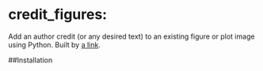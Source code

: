 # credit_figures:
Add an author credit (or any desired text) to an existing figure or plot image using Python. Built by [a link](https://twitter.com/SeeTheStarsRise).

##Installation

